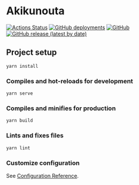 Akikunouta
=========

[![Actions Status](https://github.com/yay4ya/akikunouta/workflows/Page%20Build/badge.svg)](https://github.com/yay4ya/akikunouta/actions?query=workflow%3A%22Page+Build%22)
[![GitHub deployments](https://img.shields.io/github/deployments/yay4ya/akikunouta/github-pages)](https://yay4ya.github.io/akikunouta/)
[![GitHub](https://img.shields.io/github/license/yay4ya/akikunouta)](https://github.com/yay4ya/akikunouta/blob/master/LICENSE)
[![GitHub release (latest by date)](https://img.shields.io/github/v/release/yay4ya/akikunouta)](https://github.com/yay4ya/akikunouta/)

## Project setup
```
yarn install
```

### Compiles and hot-reloads for development
```
yarn serve
```

### Compiles and minifies for production
```
yarn build
```

### Lints and fixes files
```
yarn lint
```

### Customize configuration
See [Configuration Reference](https://cli.vuejs.org/config/).
